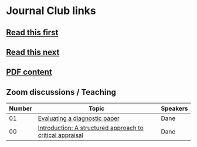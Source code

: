 # Journal Club links

## [Read this first](https://drive.google.com/file/d/15I4er3-Fxar3ZuHZZWPxj8v4H_vHDX1K/view?usp=sharing)

## [Read this next](https://drive.google.com/file/d/1g2em0kacO6RBB66G3oRQqajiNaZwKJnO/view?usp=sharing)

## [PDF content](https://drive.google.com/drive/folders/1HXEu0YOnX-vFAiPg6pcpxc1LQnn7fH-s?usp=sharing)


## Zoom discussions / Teaching

Number | Topic | Speakers
------------ | ------------- |-----------------
01 | [Evaluating a diagnostic paper](https://youtu.be/ORnsGeU2WbA) | Dane
00 | [Introduction: A structured approach to critical appraisal](https://youtu.be/Lh_hWuaZXXw) | Dane

